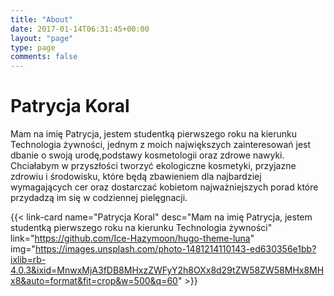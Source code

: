 ```yaml
---
title: "About"
date: 2017-01-14T06:31:45+00:00
layout: "page"
type: page
comments: false
---
```


# Patrycja Koral
Mam na imię Patrycja, jestem studentką pierwszego roku na kierunku Technologia żywności, jednym z moich największych zainteresowań jest dbanie o swoją urodę,podstawy kosmetologii oraz zdrowe nawyki. Chciałabym w przyszłości tworzyć ekologiczne kosmetyki, przyjazne zdrowiu i środowisku, które będą zbawieniem dla najbardziej wymagających cer oraz dostarczać kobietom najważniejszych porad które przydadzą im się w codziennej pielęgnacji.

{{< link-card name="Patrycja Koral" desc="Mam na imię Patrycja, jestem studentką pierwszego roku na kierunku Technologia żywności" link="https://github.com/Ice-Hazymoon/hugo-theme-luna" img="https://images.unsplash.com/photo-1481214110143-ed630356e1bb?ixlib=rb-4.0.3&ixid=MnwxMjA3fDB8MHxzZWFyY2h8OXx8d29tZW58ZW58MHx8MHx8&auto=format&fit=crop&w=500&q=60" >}}